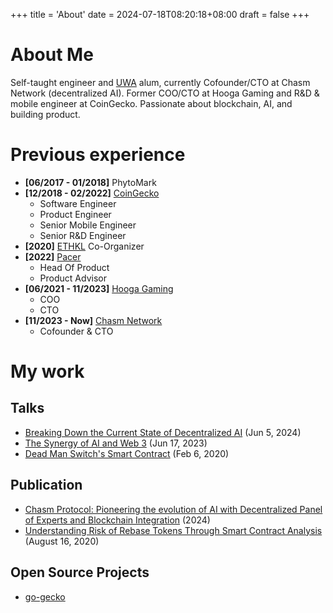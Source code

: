 +++
title = 'About'
date = 2024-07-18T08:20:18+08:00
draft = false
+++

# About Me

Self-taught engineer and [UWA](https://www.uwa.edu.au/) alum, currently Cofounder/CTO at Chasm Network (decentralized AI). Former COO/CTO at Hooga Gaming and R&D & mobile engineer at CoinGecko. Passionate about blockchain, AI, and building product.

# Previous experience

- **[06/2017 - 01/2018]** PhytoMark
- **[12/2018 - 02/2022]** [CoinGecko](https://www.coingecko.com)
    - Software Engineer
    - Product Engineer
    - Senior Mobile Engineer
    - Senior R&D Engineer
- **[2020]** [ETHKL](https://www.ethkl.org/) Co-Organizer
- **[2022]** [Pacer](https://twitter.com/pacer_gg) 
    - Head Of Product
    - Product Advisor
- **[06/2021 - 11/2023]** [Hooga Gaming](https://hooga.gg)
    - COO
    - CTO
- **[11/2023 - Now]** [Chasm Network](https://chasm.network)
    - Cofounder & CTO


# My work
## Talks
- [Breaking Down the Current State of Decentralized AI](https://www.youtube.com/live/Ewp9Q60Kj2k?si=9rnz_oyygW-TvqJd&t=993) (Jun 5, 2024)
- [The Synergy of AI and Web 3](https://www.youtube.com/live/oyY0OG1IEp0?si=dzDbmvBRoN3QXhCX&t=1556) (Jun 17, 2023)
- [Dead Man Switch's Smart Contract](https://www.youtube.com/watch?v=rEVk8-un-2k) (Feb 6, 2020)

## Publication
- [Chasm Protocol: Pioneering the evolution of AI with Decentralized Panel of Experts and Blockchain Integration](https://chasm.net/litepaper) (2024)
- [Understanding Risk of Rebase Tokens Through Smart Contract Analysis](https://www.coingecko.com/learn/understanding-risk-of-rebase-tokens-through-smart-contract-analysis) (August 16, 2020)

## Open Source Projects
- [go-gecko](https://github.com/superoo7/go-gecko)
